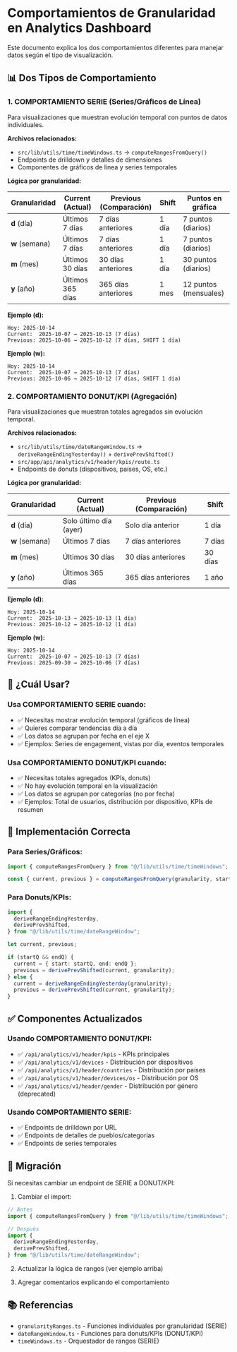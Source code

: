 # Comportamientos de Granularidad en Analytics Dashboard

Este documento explica los dos comportamientos diferentes para manejar datos según el tipo de visualización.

## 📊 Dos Tipos de Comportamiento

### 1. **COMPORTAMIENTO SERIE (Series/Gráficos de Línea)**

Para visualizaciones que muestran evolución temporal con puntos de datos individuales.

**Archivos relacionados:**

- `src/lib/utils/time/timeWindows.ts` → `computeRangesFromQuery()`
- Endpoints de drilldown y detalles de dimensiones
- Componentes de gráficos de línea y series temporales

**Lógica por granularidad:**

| Granularidad   | Current (Actual) | Previous (Comparación) | Shift | Puntos en gráfica     |
| -------------- | ---------------- | ---------------------- | ----- | --------------------- |
| **d** (día)    | Últimos 7 días   | 7 días anteriores      | 1 día | 7 puntos (diarios)    |
| **w** (semana) | Últimos 7 días   | 7 días anteriores      | 1 día | 7 puntos (diarios)    |
| **m** (mes)    | Últimos 30 días  | 30 días anteriores     | 1 día | 30 puntos (diarios)   |
| **y** (año)    | Últimos 365 días | 365 días anteriores    | 1 mes | 12 puntos (mensuales) |

**Ejemplo (d):**

```
Hoy: 2025-10-14
Current:  2025-10-07 → 2025-10-13 (7 días)
Previous: 2025-10-06 → 2025-10-12 (7 días, SHIFT 1 día)
```

**Ejemplo (w):**

```
Hoy: 2025-10-14
Current:  2025-10-07 → 2025-10-13 (7 días)
Previous: 2025-10-06 → 2025-10-12 (7 días, SHIFT 1 día)
```

### 2. **COMPORTAMIENTO DONUT/KPI (Agregación)**

Para visualizaciones que muestran totales agregados sin evolución temporal.

**Archivos relacionados:**

- `src/lib/utils/time/dateRangeWindow.ts` → `deriveRangeEndingYesterday()` + `derivePrevShifted()`
- `src/app/api/analytics/v1/header/kpis/route.ts`
- Endpoints de donuts (dispositivos, países, OS, etc.)

**Lógica por granularidad:**

| Granularidad   | Current (Actual)       | Previous (Comparación) | Shift   |
| -------------- | ---------------------- | ---------------------- | ------- |
| **d** (día)    | Solo último día (ayer) | Solo día anterior      | 1 día   |
| **w** (semana) | Últimos 7 días         | 7 días anteriores      | 7 días  |
| **m** (mes)    | Últimos 30 días        | 30 días anteriores     | 30 días |
| **y** (año)    | Últimos 365 días       | 365 días anteriores    | 1 año   |

**Ejemplo (d):**

```
Hoy: 2025-10-14
Current:  2025-10-13 → 2025-10-13 (1 día)
Previous: 2025-10-12 → 2025-10-12 (1 día)
```

**Ejemplo (w):**

```
Hoy: 2025-10-14
Current:  2025-10-07 → 2025-10-13 (7 días)
Previous: 2025-09-30 → 2025-10-06 (7 días)
```

## 🎯 ¿Cuál Usar?

### Usa **COMPORTAMIENTO SERIE** cuando:

- ✅ Necesitas mostrar evolución temporal (gráficos de línea)
- ✅ Quieres comparar tendencias día a día
- ✅ Los datos se agrupan por fecha en el eje X
- ✅ Ejemplos: Series de engagement, vistas por día, eventos temporales

### Usa **COMPORTAMIENTO DONUT/KPI** cuando:

- ✅ Necesitas totales agregados (KPIs, donuts)
- ✅ No hay evolución temporal en la visualización
- ✅ Los datos se agrupan por categorías (no por fecha)
- ✅ Ejemplos: Total de usuarios, distribución por dispositivo, KPIs de resumen

## 📝 Implementación Correcta

### Para Series/Gráficos:

```typescript
import { computeRangesFromQuery } from "@/lib/utils/time/timeWindows";

const { current, previous } = computeRangesFromQuery(granularity, startQ, endQ);
```

### Para Donuts/KPIs:

```typescript
import {
  deriveRangeEndingYesterday,
  derivePrevShifted,
} from "@/lib/utils/time/dateRangeWindow";

let current, previous;

if (startQ && endQ) {
  current = { start: startQ, end: endQ };
  previous = derivePrevShifted(current, granularity);
} else {
  current = deriveRangeEndingYesterday(granularity);
  previous = derivePrevShifted(current, granularity);
}
```

## ✅ Componentes Actualizados

### Usando COMPORTAMIENTO DONUT/KPI:

- ✅ `/api/analytics/v1/header/kpis` - KPIs principales
- ✅ `/api/analytics/v1/devices` - Distribución por dispositivos
- ✅ `/api/analytics/v1/header/countries` - Distribución por países
- ✅ `/api/analytics/v1/header/devices/os` - Distribución por OS
- ✅ `/api/analytics/v1/header/gender` - Distribución por género (deprecated)

### Usando COMPORTAMIENTO SERIE:

- ✅ Endpoints de drilldown por URL
- ✅ Endpoints de detalles de pueblos/categorías
- ✅ Endpoints de series temporales

## 🔄 Migración

Si necesitas cambiar un endpoint de SERIE a DONUT/KPI:

1. Cambiar el import:

```typescript
// Antes
import { computeRangesFromQuery } from "@/lib/utils/time/timeWindows";

// Después
import {
  deriveRangeEndingYesterday,
  derivePrevShifted,
} from "@/lib/utils/time/dateRangeWindow";
```

2. Actualizar la lógica de rangos (ver ejemplo arriba)

3. Agregar comentarios explicando el comportamiento

## 📚 Referencias

- `granularityRanges.ts` - Funciones individuales por granularidad (SERIE)
- `dateRangeWindow.ts` - Funciones para donuts/KPIs (DONUT/KPI)
- `timeWindows.ts` - Orquestador de rangos (SERIE)

